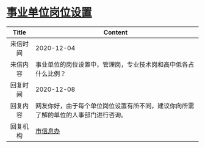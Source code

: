# [事业单位岗位设置](http://www.shangluo.gov.cn/zmhd/ldxxxx.jsp?urltype=leadermail.LeaderMailContentUrl&wbtreeid=1112&leadermailid=6675)

| Title |                  Content                  |
|:-----:|-------------------------------------------|
| 来信时间  | 2020-12-04                                |
| 来信内容  | 事业单位的岗位设置中，管理岗，专业技术岗和高中低各占什么比例？           |
| 回复时间  | 2020-12-08                                |
| 回复内容  | 网友你好，由于每个单位岗位设置有所不同，建议你向所需了解的单位的人事部门进行咨询。 |
| 回复机构  | [市信息办](../../category/agencies/市信息办.md)   |